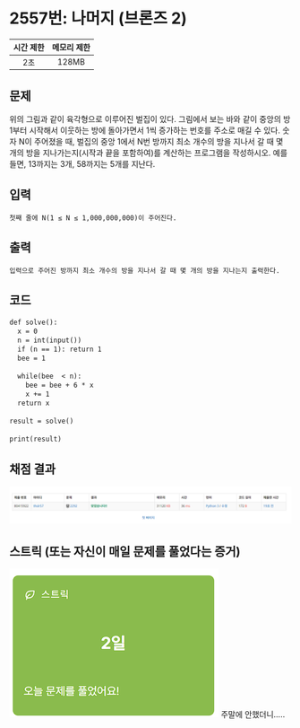 # 2557번: 나머지 (브론즈 2)

| 시간 제한 | 메모리 제한 |
| :-------: | :---------: |
|    2초    |    128MB    |

## 문제

위의 그림과 같이 육각형으로 이루어진 벌집이 있다. 그림에서 보는 바와 같이 중앙의 방 1부터 시작해서 이웃하는 방에 돌아가면서 1씩 증가하는 번호를 주소로 매길 수 있다. 숫자 N이 주어졌을 때, 벌집의 중앙 1에서 N번 방까지 최소 개수의 방을 지나서 갈 때 몇 개의 방을 지나가는지(시작과 끝을 포함하여)를 계산하는 프로그램을 작성하시오. 예를 들면, 13까지는 3개, 58까지는 5개를 지난다.

## 입력

```
첫째 줄에 N(1 ≤ N ≤ 1,000,000,000)이 주어진다.
```

## 출력

```
입력으로 주어진 방까지 최소 개수의 방을 지나서 갈 때 몇 개의 방을 지나는지 출력한다.
```

## 코드

```
def solve():
  x = 0
  n = int(input())
  if (n == 1): return 1
  bee = 1

  while(bee  < n):
    bee = bee + 6 * x
    x += 1
  return x

result = solve()

print(result)
```

## 채점 결과

![alt text](image.png)

## 스트릭 (또는 자신이 매일 문제를 풀었다는 증거)

![alt text](image-1.png)
주말에 안했더니.....
